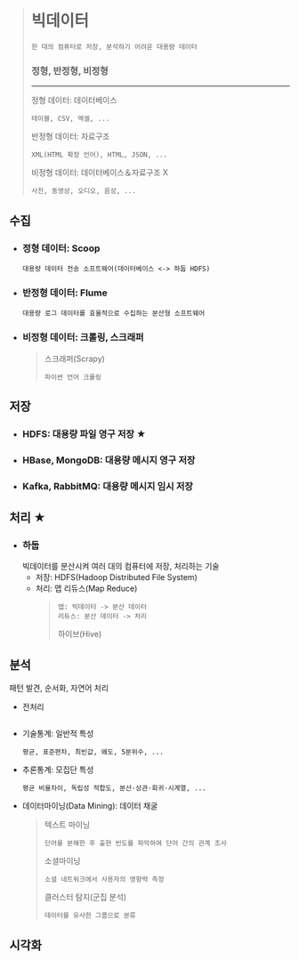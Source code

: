 ># 빅데이터
>``` 
>한 대의 컴퓨터로 저장, 분석하기 어려운 대용량 데이터
>```
>### 정형, 반정형, 비정형
>
>---
>정형 데이터: 데이터베이스
>```
>테이블, CSV, 엑셀, ...
>```
>반정형 데이터: 자료구조
>```
>XML(HTML 확장 언어), HTML, JSON, ...
>```
>
>비정형 데이터: 데이터베이스＆자료구조 X
>```
>사진, 동영상, 오디오, 음성, ...
>```

## 수집
+ ### 정형 데이터: Scoop
    ```
    대용량 데이터 전송 소프트웨어(데이터베이스 <-> 하둡 HDFS)
    ```
+ ### 반정형 데이터: Flume
    ``` 
    대용량 로그 데이터를 효율적으로 수집하는 분산형 소프트웨어
    ``` 
+ ### 비정형 데이터: 크롤링, 스크래퍼
    >스크래퍼(Scrapy)
    >```
    >파이썬 언어 크롤링
    >```

## 저장
+ ### HDFS: 대용량 파일 영구 저장 ★
+ ### HBase, MongoDB: 대용량 메시지 영구 저장
+ ### Kafka, RabbitMQ: 대용량 메시지 임시 저장
  
## 처리 ★
+ ### 하둡
  빅데이터를 분산시켜 여러 대의 컴퓨터에 저장, 처리하는 기술
  + 저장: HDFS(Hadoop Distributed File System)
  + 처리: 맵 리듀스(Map Reduce)
    >``` 
    >맵: 빅데이터 -> 분산 데이터
    >리듀스: 분산 데이터 -> 처리
    >```
    >하이브(Hive)

## 분석
패턴 발견, 순서화, 자연어 처리
+ 전처리
    ```
    
    ```
+ 기술통계: 일반적 특성
    ``` 
    평균, 표준편차, 최빈값, 왜도, 5분위수, ...
    ```
+ 추론통계: 모집단 특성
    ```
    평균 비율차이, 독립성 적합도, 분산·상관·회귀·시계열, ...
    ```
+ 데이터마이닝(Data Mining): 데이터 채굴
    >텍스트 마이닝
    >```
    >단어를 분해한 후 출현 빈도를 파악하여 단어 간의 관계 조사
    >```
    >소셜마이닝
    >```
    >소셜 네트워크에서 사용자의 영향력 측정 
    >```
    >클러스터 탐지(군집 분석)
    >```
    >데이터를 유사한 그룹으로 분류
    >```
## 시각화